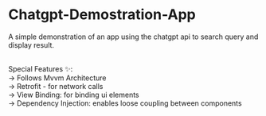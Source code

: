 # Chatgpt-Demostration-App
A simple demonstration of an  app using the chatgpt api to search query and display result. <br/><br/>

Special Features ✨: <br/>
-> Follows Mvvm Architecture <br/>
-> Retrofit - for network calls <br/>
-> View Binding: for binding ui elements <br/>
-> Dependency Injection: enables loose coupling between components <br/>

